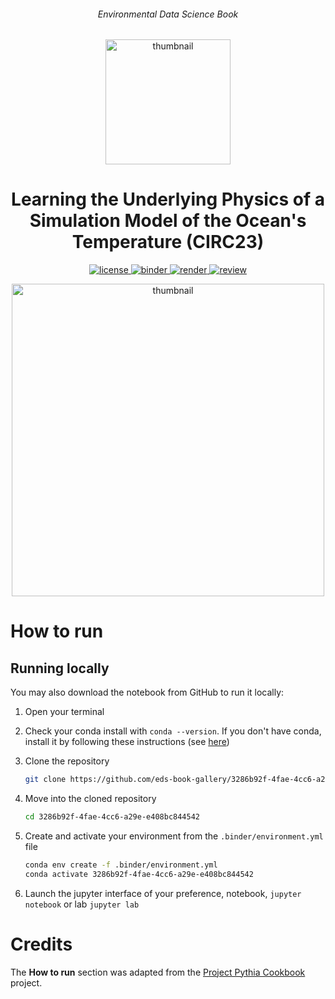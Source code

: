 <div align="center">
    <h6>Environmental Data Science Book</h6>
</div>

<p align="center">
<img src="https://github.com/alan-turing-institute/environmental-ds-book/blob/master/book/figures/logo/logo.png?raw=True" alt="thumbnail" width="200"/>
</p>

<div align="center">
    <h1>Learning the Underlying Physics of a Simulation Model of the Ocean's Temperature (CIRC23) </h1>
</div>

<p align="center">
    <a href="https://github.com/eds-book-gallery/3286b92f-4fae-4cc6-a29e-e408bc844542/blob/main/LICENSE">
        <img alt="license" src="https://img.shields.io/badge/license-MIT-yellow.svg">
    </a>
    <a href="https://notebooks.gesis.org/binder/v2/gh/eds-book-gallery/3286b92f-4fae-4cc6-a29e-e408bc844542/main?labpath=notebook.ipynb">
        <img alt="binder" src="https://mybinder.org/badge_logo.svg">
    </a>
    <a href="https://github.com/eds-book-gallery/3286b92f-4fae-4cc6-a29e-e408bc844542/actions/workflows/render.yaml">
        <img alt="render" src="https://github.com/eds-book-gallery/3286b92f-4fae-4cc6-a29e-e408bc844542/actions/workflows/render.yaml/badge.svg">
    </a>
    <a href="https://github.com/alan-turing-institute/environmental-ds-book/issues/172">
        <img alt="review" src="https://img.shields.io/badge/view-review-purple">
    </a>
    <br/>
</p>

<p align="center">
<img src="https://www.commondreams.org/media-library/ocean-surface-temperatures.jpg?id=33699188&width=1200&height=400&quality=90&coordinates=0%2C667%2C0%2C667" alt="thumbnail" width="500"/>
</p>

# How to run

## Running locally
You may also download the notebook from GitHub to run it locally:
1. Open your terminal

2. Check your conda install with `conda --version`. If you don't have conda, install it by following these instructions (see [here](https://docs.conda.io/en/latest/miniconda.html))

3. Clone the repository
    ```bash
    git clone https://github.com/eds-book-gallery/3286b92f-4fae-4cc6-a29e-e408bc844542.git
    ```

4. Move into the cloned repository
    ```bash
    cd 3286b92f-4fae-4cc6-a29e-e408bc844542
    ```

5. Create and activate your environment from the `.binder/environment.yml` file
    ```bash
    conda env create -f .binder/environment.yml
    conda activate 3286b92f-4fae-4cc6-a29e-e408bc844542
    ```  

6. Launch the jupyter interface of your preference, notebook, `jupyter notebook` or lab `jupyter lab`

# Credits
The **How to run** section was adapted from the [Project Pythia Cookbook](https://cookbooks.projectpythia.org/) project.